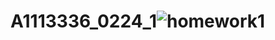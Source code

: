 # A1113336_0224_1![homework1](https://user-images.githubusercontent.com/125703463/221745469-03d91906-db4b-4488-ade5-08177c93d084.png)
